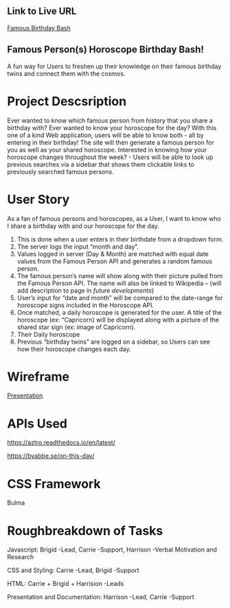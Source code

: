 ## Link to Live URL
[Famous Birthday Bash](https://pdxbellasaurus.github.io/superheroBirthdayBash/)

## Famous Person(s) Horoscope Birthday Bash!
A fun way for Users to freshen up their knowledge on their famous birthday twins and connect them with the cosmos. 

# Project Descsription
Ever wanted to know which famous person from history that you share a birthday with? Ever wanted to know your horoscope for the day? With this one of a kind Web application, users will be able to know both - all by entering in their birthday! The site will then generate a famous person for you as well as your shared horoscope. Interested in knowing how your horoscope changes throughout the week? - Users will be able to look up previous searches via a sidebar that shows them clickable links to previously searched famous persons. 

# User Story
As a fan of famous persons and horoscopes, as a User, I want to know who I share a birthday with and our horoscope for the day. 
1.	This is done when a user enters in their birthdate from a dropdown form.
2.	The server logs the input “month and day”. 
3.	Values logged in server (Day & Month) are matched with equal date values from the Famous Person API and generates a random famous person. 
4.	The famous person’s name will show along with their picture pulled from the Famous Person API. The name will also be linked to Wikipedia – (will add description to page in *future developments*)
5.	User’s input for “date and month” will be compared to the date-range for horoscope signs included in the Horoscope API. 
6.	Once matched, a daily horoscope is generated for the user. A title of the horoscope (ex: “Capricorn) will be displayed along with a picture of the shared star sign (ex: image of Capricorn). 
7.	Their Daily horoscope
8.	Previous “birthday twins” are logged on a sidebar, so Users can see how their horoscope changes each day.

# Wireframe
[Presentation](https://docs.google.com/presentation/d/1YN1dKxGTsNWpa24_HdFn7iy1BhZx8Ref-P-BbM_Nm-k/edit?usp=sharing)

# APIs Used
https://aztro.readthedocs.io/en/latest/

https://byabbe.se/on-this-day/

# CSS Framework
Bulma

# Roughbreakdown of Tasks
Javascript: Brigid -Lead, Carrie -Support, Harrison -Verbal Motivation and Research

CSS and Styling: Carrie -Lead, Brigid -Support 

HTML: Carrie + Brigid + Harrision -Leads

Presentation and Documentation: Harrison -Lead, Carrie -Support
